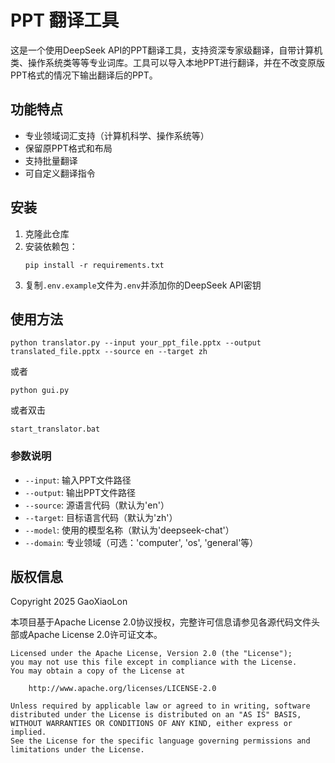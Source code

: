 # PPT 翻译工具

这是一个使用DeepSeek API的PPT翻译工具，支持资深专家级翻译，自带计算机类、操作系统类等等专业词库。工具可以导入本地PPT进行翻译，并在不改变原版PPT格式的情况下输出翻译后的PPT。

## 功能特点

- 专业领域词汇支持（计算机科学、操作系统等）
- 保留原PPT格式和布局
- 支持批量翻译
- 可自定义翻译指令

## 安装

1. 克隆此仓库
2. 安装依赖包：
   ```
   pip install -r requirements.txt
   ```
3. 复制`.env.example`文件为`.env`并添加你的DeepSeek API密钥

## 使用方法

```
python translator.py --input your_ppt_file.pptx --output translated_file.pptx --source en --target zh
```

或者

```
python gui.py
```

或者双击

```
start_translator.bat
```

### 参数说明

- `--input`: 输入PPT文件路径
- `--output`: 输出PPT文件路径
- `--source`: 源语言代码（默认为'en'）
- `--target`: 目标语言代码（默认为'zh'）
- `--model`: 使用的模型名称（默认为'deepseek-chat'）
- `--domain`: 专业领域（可选：'computer', 'os', 'general'等）

## 版权信息

Copyright 2025 GaoXiaoLon

本项目基于Apache License 2.0协议授权，完整许可信息请参见各源代码文件头部或Apache License 2.0许可证文本。

```
Licensed under the Apache License, Version 2.0 (the "License");
you may not use this file except in compliance with the License.
You may obtain a copy of the License at

    http://www.apache.org/licenses/LICENSE-2.0

Unless required by applicable law or agreed to in writing, software
distributed under the License is distributed on an "AS IS" BASIS,
WITHOUT WARRANTIES OR CONDITIONS OF ANY KIND, either express or implied.
See the License for the specific language governing permissions and
limitations under the License.
